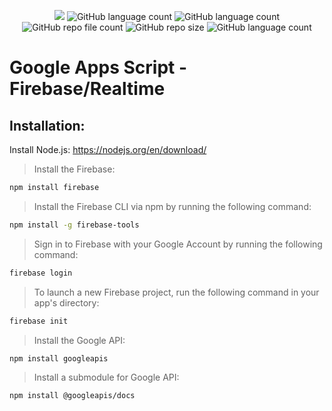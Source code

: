 <p align="center">
  <img src="http://img.shields.io/static/v1?label=STATUS&message=Concluded&color=blue&style=flat"/>
  <img alt="GitHub language count" src="https://img.shields.io/github/languages/count/Rafa-KozAnd/Google_Apps_Script-Realtime_Database">
  <img alt="GitHub language count" src="https://img.shields.io/github/languages/top/Rafa-KozAnd/Google_Apps_Script-Realtime_Database">
  <img alt="GitHub repo file count" src="https://img.shields.io/github/directory-file-count/Rafa-KozAnd/Google_Apps_Script-Realtime_Database">
  <img alt="GitHub repo size" src="https://img.shields.io/github/repo-size/Rafa-KozAnd/Google_Apps_Script-Realtime_Database">
  <img alt="GitHub language count" src="https://img.shields.io/github/license/Rafa-KozAnd/Google_Apps_Script-Realtime_Database">
</p>

# Google Apps Script - Firebase/Realtime

## Installation:

Install Node.js: https://nodejs.org/en/download/

> Install the Firebase:
```bash
npm install firebase
```
> Install the Firebase CLI via npm by running the following command:
```bash
npm install -g firebase-tools
```
> Sign in to Firebase with your Google Account by running the following command:
```bash
firebase login
```
> To launch a new Firebase project, run the following command in your app's directory:
```bash
firebase init
```
> Install the Google API:
```bash
npm install googleapis
```
> Install a submodule for Google API:
```bash
npm install @googleapis/docs
```
